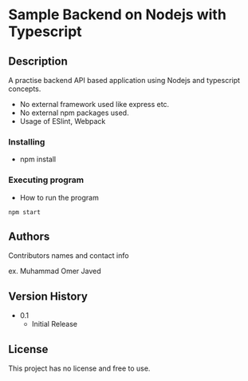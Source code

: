 # Sample Backend on Nodejs with Typescript

## Description

A practise backend API based application using Nodejs and typescript concepts. 
* No external framework used like express etc.
* No external npm packages used.
* Usage of ESlint, Webpack

### Installing

* npm install

### Executing program

* How to run the program
```
npm start
```

## Authors

Contributors names and contact info

ex. Muhammad Omer Javed

## Version History

* 0.1
    * Initial Release

## License

This project has no license and free to use.